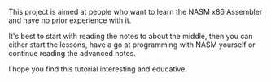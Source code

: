 This project is aimed at people who want to learn the NASM x86 Assembler and have no prior experience with it.

It's best to start with reading the notes to about the middle, then you can either start the lessons, have a go at
programming with NASM yourself or continue reading the advanced notes.

I hope you find this tutorial interesting and educative.
